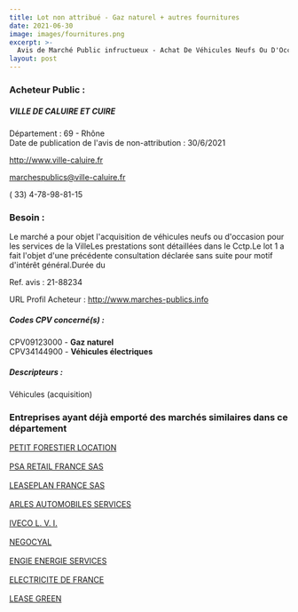 ```yaml
---
title: Lot non attribué - Gaz naturel + autres fournitures
date: 2021-06-30
image: images/fournitures.png
excerpt: >-
  Avis de Marché Public infructueux - Achat De Véhicules Neufs Ou D'Occasion
layout: post
---
```


### Acheteur Public :
##### VILLE DE CALUIRE ET CUIRE
Département : 69 - Rhône<br/>
Date de publication de l'avis de non-attribution : 30/6/2021


http://www.ville-caluire.fr

marchespublics@ville-caluire.fr

( 33) 4-78-98-81-15
### Besoin :

Le marché a pour objet l'acquisition de véhicules neufs ou d'occasion pour les services de la VilleLes prestations sont détaillées dans le Cctp.Le lot 1 a fait l'objet d'une précédente consultation déclarée sans suite pour motif d'intérêt général.Durée du

Ref. avis : 21-88234

URL Profil Acheteur : http://www.marches-publics.info

##### Codes CPV concerné(s) :
CPV09123000 - **Gaz naturel** <br/>
CPV34144900 - **Véhicules électriques** <br/>

##### Descripteurs :
Véhicules (acquisition) <br/>

### Entreprises ayant déjà emporté des marchés similaires dans ce département
<a href="/entreprise-544/siren-300571049">PETIT FORESTIER LOCATION</a><br/><br/>
<a href="/entreprise-544/siren-302475041">PSA RETAIL FRANCE SAS</a><br/><br/>
<a href="/entreprise-545/siren-313606477">LEASEPLAN FRANCE SAS</a><br/><br/>
<a href="/entreprise-546/siren-324519776">ARLES AUTOMOBILES SERVICES</a><br/><br/>
<a href="/entreprise-548/siren-339315608">IVECO L. V. I.</a><br/><br/>
<a href="/entreprise-561/siren-442152799">NEGOCYAL</a><br/><br/>
<a href="/entreprise-572/siren-552046955">ENGIE ENERGIE SERVICES</a><br/><br/>
<a href="/entreprise-572/siren-552081317">ELECTRICITE DE FRANCE</a><br/><br/>
<a href="/entreprise-575/siren-790373732">LEASE GREEN</a><br/><br/>
